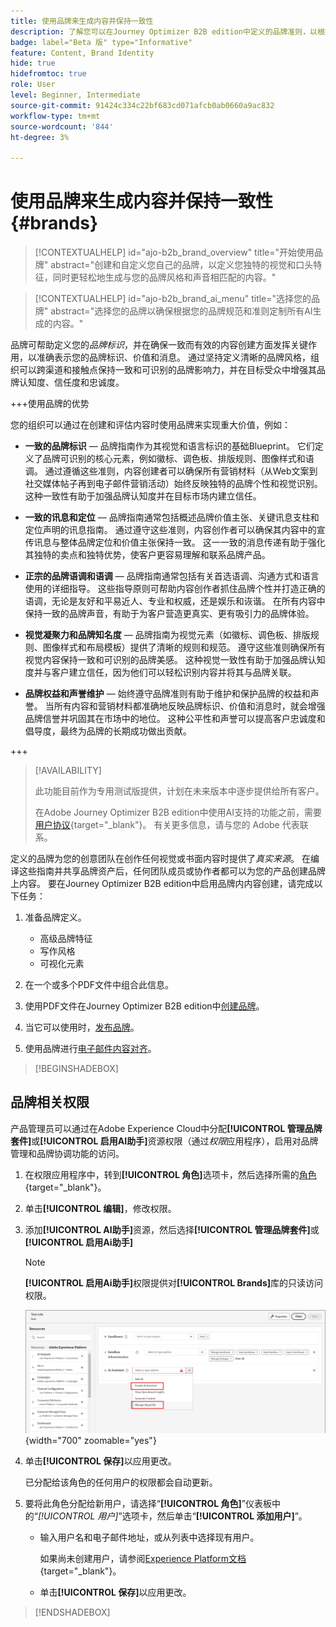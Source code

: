```yaml
---
title: 使用品牌来生成内容并保持一致性
description: 了解您可以在Journey Optimizer B2B edition中定义的品牌准则，以根据您的品牌风格和声音生成和优化内容。
badge: label="Beta 版" type="Informative"
feature: Content, Brand Identity
hide: true
hidefromtoc: true
role: User
level: Beginner, Intermediate
source-git-commit: 91424c334c22bf683cd071afcb0ab0660a9ac832
workflow-type: tm+mt
source-wordcount: '844'
ht-degree: 3%

---
```


# 使用品牌来生成内容并保持一致性 {#brands}

>[!CONTEXTUALHELP]
>id="ajo-b2b_brand_overview"
>title="开始使用品牌"
>abstract="创建和自定义您自己的品牌，以定义您独特的视觉和口头特征，同时更轻松地生成与您的品牌风格和声音相匹配的内容。"

>[!CONTEXTUALHELP]
>id="ajo-b2b_brand_ai_menu"
>title="选择您的品牌"
>abstract="选择您的品牌以确保根据您的品牌规范和准则定制所有AI生成的内容。"

品牌可帮助定义您的&#x200B;_品牌标识_，并在确保一致而有效的内容创建方面发挥关键作用，以准确表示您的品牌标识、价值和消息。 通过坚持定义清晰的品牌风格，组织可以跨渠道和接触点保持一致和可识别的品牌影响力，并在目标受众中增强其品牌认知度、信任度和忠诚度。

+++使用品牌的优势

您的组织可以通过在创建和评估内容时使用品牌来实现重大价值，例如：

* **一致的品牌标识** — 品牌指南作为其视觉和语言标识的基础Blueprint。 它们定义了品牌可识别的核心元素，例如徽标、调色板、排版规则、图像样式和语调。 通过遵循这些准则，内容创建者可以确保所有营销材料（从Web文案到社交媒体帖子再到电子邮件营销活动）始终反映独特的品牌个性和视觉识别。 这种一致性有助于加强品牌认知度并在目标市场内建立信任。

* **一致的讯息和定位** — 品牌指南通常包括概述品牌价值主张、关键讯息支柱和定位声明的讯息指南。 通过遵守这些准则，内容创作者可以确保其内容中的宣传讯息与整体品牌定位和价值主张保持一致。 这一一致的消息传递有助于强化其独特的卖点和独特优势，使客户更容易理解和联系品牌产品。

* **正宗的品牌语调和语调** — 品牌指南通常包括有关首选语调、沟通方式和语言使用的详细指导。 这些指导原则可帮助内容创作者抓住品牌个性并打造正确的语调，无论是友好和平易近人、专业和权威，还是娱乐和诙谐。 在所有内容中保持一致的品牌声音，有助于为客户营造更真实、更有吸引力的品牌体验。

* **视觉凝聚力和品牌知名度** — 品牌指南为视觉元素（如徽标、调色板、排版规则、图像样式和布局模板）提供了清晰的规则和规范。 遵守这些准则确保所有视觉内容保持一致和可识别的品牌美感。 这种视觉一致性有助于加强品牌认知度并与客户建立信任，因为他们可以轻松识别内容并将其与品牌关联。

* **品牌权益和声誉维护** — 始终遵守品牌准则有助于维护和保护品牌的权益和声誉。 当所有内容和营销材料都准确地反映品牌标识、价值和消息时，就会增强品牌信誉并巩固其在市场中的地位。 这种公平性和声誉可以提高客户忠诚度和倡导度，最终为品牌的长期成功做出贡献。

+++

>[!AVAILABILITY]
>
>此功能目前作为专用测试版提供，计划在未来版本中逐步提供给所有客户。
>
>在Adobe Journey Optimizer B2B edition中使用AI支持的功能之前，需要[用户协议](https://www.adobe.com/cn/legal/licenses-terms/adobe-dx-gen-ai-user-guidelines.html){target="_blank"}。 有关更多信息，请与您的 Adobe 代表联系。

定义的品牌为您的创意团队在创作任何视觉或书面内容时提供了&#x200B;_真实来源_。 在编译这些指南并共享品牌资产后，任何团队成员或协作者都可以为您的产品创建品牌上内容。 要在Journey Optimizer B2B edition中启用品牌内内容创建，请完成以下任务：

1. 准备品牌定义。

   * 高级品牌特征
   * 写作风格
   * 可视化元素

1. 在一个或多个PDF文件中组合此信息。

1. 使用PDF文件在Journey Optimizer B2B edition中[创建品牌](./brands-manage-create.md#create-and-define-a-brand)。

1. 当它可以使用时，[发布品牌](./brands-manage-create.md#publish-the-brand)。

1. 使用品牌进行[电子邮件内容对齐](./brand-alignment.md)。
<!-- 
1. Use the brand to generate content. -->

>[!BEGINSHADEBOX]

## 品牌相关权限

产品管理员可以通过在Adobe Experience Cloud中分配&#x200B;**[!UICONTROL 管理品牌套件]**&#x200B;或&#x200B;**[!UICONTROL 启用AI助手]**&#x200B;资源权限（通过&#x200B;_权限_&#x200B;应用程序），启用对品牌管理和品牌协调功能的访问。

1. 在权限应用程序中，转到&#x200B;**[!UICONTROL 角色]**&#x200B;选项卡，然后选择所需的[角色](https://experienceleague.adobe.com/zh-hans/docs/experience-platform/access-control/abac/permissions-ui/roles){target="_blank"}。

1. 单击&#x200B;**[!UICONTROL 编辑]**，修改权限。

1. 添加&#x200B;**[!UICONTROL AI助手]**&#x200B;资源，然后选择&#x200B;**[!UICONTROL 管理品牌套件]**&#x200B;或&#x200B;**[!UICONTROL 启用Ai助手]**

   >[!NOTE]
   >
   >**[!UICONTROL 启用Ai助手]**&#x200B;权限提供对&#x200B;**[!UICONTROL Brands]**&#x200B;库的只读访问权限。

   ![为品牌访问权限添加AI助理权限](./assets/brands-aep-permissions.png){width="700" zoomable="yes"}

1. 单击&#x200B;**[!UICONTROL 保存]**&#x200B;以应用更改。

   已分配给该角色的任何用户的权限都会自动更新。

1. 要将此角色分配给新用户，请选择“**[!UICONTROL 角色]**”仪表板中的“_[!UICONTROL 用户]_”选项卡，然后单击“**[!UICONTROL 添加用户]**”。

   * 输入用户名和电子邮件地址，或从列表中选择现有用户。

     如果尚未创建用户，请参阅[Experience Platform文档](https://experienceleague.adobe.com/zh-hans/docs/experience-platform/access-control/abac/permissions-ui/users){target="_blank"}。

   * 单击&#x200B;**[!UICONTROL 保存]**&#x200B;以应用更改。

>[!ENDSHADEBOX]

